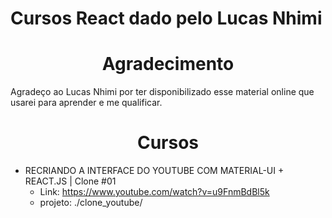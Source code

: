 # Cursos React dado pelo Lucas Nhimi
<h1 align="center"> Agradecimento </h1>
Agradeço ao Lucas Nhimi por ter disponibilizado esse material online que usarei para aprender e me qualificar.

<h1 align="center"> Cursos </h1>

 - RECRIANDO A INTERFACE DO YOUTUBE COM MATERIAL-UI + REACT.JS | Clone #01
    - Link: https://www.youtube.com/watch?v=u9FnmBdBl5k
    - projeto: ./clone_youtube/

    
